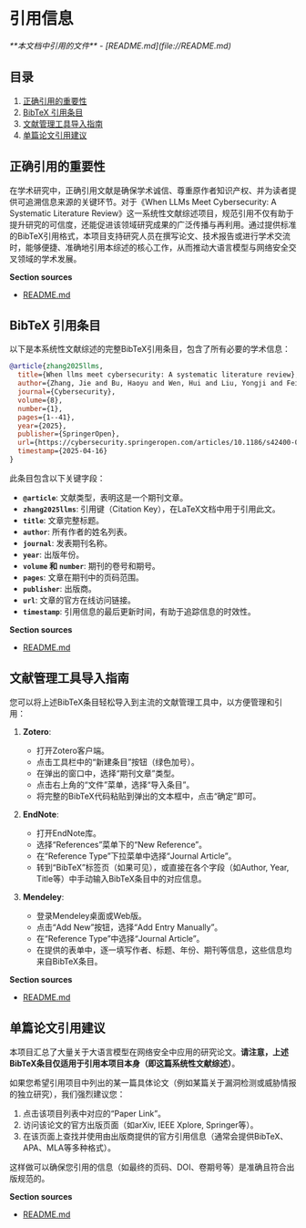 # 引用信息

<cite>
**本文档中引用的文件**  
- [README.md](file://README.md)
</cite>

## 目录
1. [正确引用的重要性](#正确引用的重要性)
2. [BibTeX 引用条目](#bibtex-引用条目)
3. [文献管理工具导入指南](#文献管理工具导入指南)
4. [单篇论文引用建议](#单篇论文引用建议)

## 正确引用的重要性

在学术研究中，正确引用文献是确保学术诚信、尊重原作者知识产权、并为读者提供可追溯信息来源的关键环节。对于《When LLMs Meet Cybersecurity: A Systematic Literature Review》这一系统性文献综述项目，规范引用不仅有助于提升研究的可信度，还能促进该领域研究成果的广泛传播与再利用。通过提供标准的BibTeX引用格式，本项目支持研究人员在撰写论文、技术报告或进行学术交流时，能够便捷、准确地引用本综述的核心工作，从而推动大语言模型与网络安全交叉领域的学术发展。

**Section sources**
- [README.md](file://README.md#L885-L906)

## BibTeX 引用条目

以下是本系统性文献综述的完整BibTeX引用条目，包含了所有必要的学术信息：

```bibtex
@article{zhang2025llms,
  title={When llms meet cybersecurity: A systematic literature review},
  author={Zhang, Jie and Bu, Haoyu and Wen, Hui and Liu, Yongji and Fei, Haiqiang and Xi, Rongrong and Li, Lun and Yang, Yun and Zhu, Hongsong and Meng, Dan},
  journal={Cybersecurity},
  volume={8},
  number={1},
  pages={1--41},
  year={2025},
  publisher={SpringerOpen},
  url={https://cybersecurity.springeropen.com/articles/10.1186/s42400-025-00185-9},
  timestamp={2025-04-16}
}
```

此条目包含以下关键字段：
- **`@article`**: 文献类型，表明这是一个期刊文章。
- **`zhang2025llms`**: 引用键（Citation Key），在LaTeX文档中用于引用此文。
- **`title`**: 文章完整标题。
- **`author`**: 所有作者的姓名列表。
- **`journal`**: 发表期刊名称。
- **`year`**: 出版年份。
- **`volume` 和 `number`**: 期刊的卷号和期号。
- **`pages`**: 文章在期刊中的页码范围。
- **`publisher`**: 出版商。
- **`url`**: 文章的官方在线访问链接。
- **`timestamp`**: 引用信息的最后更新时间，有助于追踪信息的时效性。

**Section sources**
- [README.md](file://README.md#L885-L906)

## 文献管理工具导入指南

您可以将上述BibTeX条目轻松导入到主流的文献管理工具中，以方便管理和引用：

1.  **Zotero**:
    *   打开Zotero客户端。
    *   点击工具栏中的“新建条目”按钮（绿色加号）。
    *   在弹出的窗口中，选择“期刊文章”类型。
    *   点击右上角的“文件”菜单，选择“导入条目”。
    *   将完整的BibTeX代码粘贴到弹出的文本框中，点击“确定”即可。

2.  **EndNote**:
    *   打开EndNote库。
    *   选择“References”菜单下的“New Reference”。
    *   在“Reference Type”下拉菜单中选择“Journal Article”。
    *   转到“BibTeX”标签页（如果可见），或直接在各个字段（如Author, Year, Title等）中手动输入BibTeX条目中的对应信息。

3.  **Mendeley**:
    *   登录Mendeley桌面或Web版。
    *   点击“Add New”按钮，选择“Add Entry Manually”。
    *   在“Reference Type”中选择“Journal Article”。
    *   在提供的表单中，逐一填写作者、标题、年份、期刊等信息，这些信息均来自BibTeX条目。

**Section sources**
- [README.md](file://README.md#L885-L906)

## 单篇论文引用建议

本项目汇总了大量关于大语言模型在网络安全中应用的研究论文。**请注意，上述BibTeX条目仅适用于引用本项目本身（即这篇系统性文献综述）**。

如果您希望引用项目中列出的某一篇具体论文（例如某篇关于漏洞检测或威胁情报的独立研究），我们强烈建议您：
1.  点击该项目列表中对应的“Paper Link”。
2.  访问该论文的官方出版页面（如arXiv, IEEE Xplore, Springer等）。
3.  在该页面上查找并使用由出版商提供的官方引用信息（通常会提供BibTeX、APA、MLA等多种格式）。

这样做可以确保您引用的信息（如最终的页码、DOI、卷期号等）是准确且符合出版规范的。

**Section sources**
- [README.md](file://README.md#L1-L906)